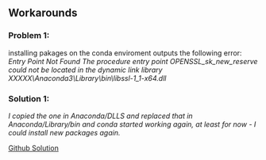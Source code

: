 ## Workarounds

### Problem 1:

installing pakages on the conda enviroment outputs the following error:
_Entry Point Not Found
The procedure entry point OPENSSL_sk_new_reserve could not be located in the dynamic link library XXXXX\Anaconda3\Library\bin\libssl-1_1-x64.dll_

### Solution 1:

_I copied the one in Anaconda/DLLS and replaced that in Anaconda/Library/bin and conda started working again, at least for now - I could install new packages again._

[Github Solution](https://github.com/conda/conda/issues/9003)
